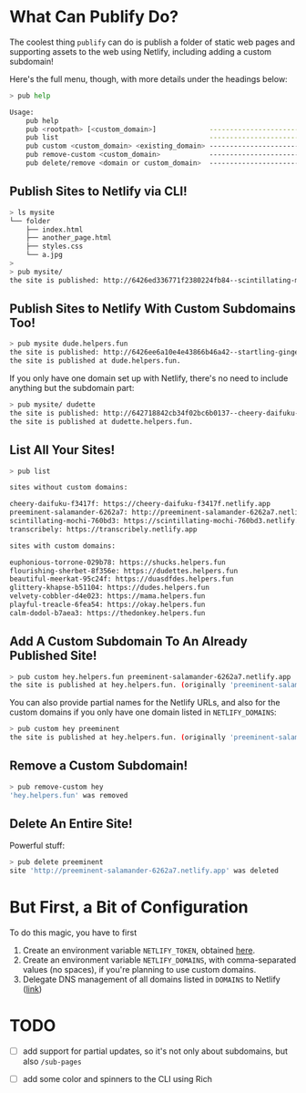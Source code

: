 # What Can Publify Do?

The coolest thing `publify` can do is publish a folder of static web pages and supporting assets to the web using Netlify, including adding a custom subdomain!

Here's the full menu, though, with more details under the headings below:

```bash
> pub help

Usage:
    pub help
    pub <rootpath> [<custom_domain>]             --------------------------------> deploy a site
    pub list                                     -------------------------------> list all sites
    pub custom <custom_domain> <existing_domain> --------------------------> set a custom domain
    pub remove-custom <custom_domain>            -----------------------> remove a custom domain
    pub delete/remove <domain or custom_domain>  --------------------------------> delete a site
```

## Publish Sites to Netlify via CLI!

```bash
> ls mysite
└── folder
    ├── index.html
    ├── another_page.html
    ├── styles.css
    └── a.jpg
>
> pub mysite/
the site is published: http://6426ed336771f2380224fb84--scintillating-mochi-760bd3.netlify.app
```

## Publish Sites to Netlify With Custom Subdomains Too!

```bash
> pub mysite dude.helpers.fun
the site is published: http://6426ee6a10e4e43866b46a42--startling-gingersnap-425138.netlify.app
the site is published at dude.helpers.fun.
```

If you only have one domain set up with Netlify, there's no need to include anything but the subdomain part:

```bash
> pub mysite/ dudette
the site is published: http://642718842cb34f02bc6b0137--cheery-daifuku-f3417f.netlify.app
the site is published at dudette.helpers.fun.
```

## List All Your Sites!

```bash
> pub list

sites without custom domains:

cheery-daifuku-f3417f: https://cheery-daifuku-f3417f.netlify.app
preeminent-salamander-6262a7: http://preeminent-salamander-6262a7.netlify.app
scintillating-mochi-760bd3: https://scintillating-mochi-760bd3.netlify.app
transcribely: https://transcribely.netlify.app

sites with custom domains:

euphonious-torrone-029b78: https://shucks.helpers.fun
flourishing-sherbet-8f356e: https://dudettes.helpers.fun
beautiful-meerkat-95c24f: https://duasdfdes.helpers.fun
glittery-khapse-b51104: https://dudes.helpers.fun
velvety-cobbler-d4e023: https://mama.helpers.fun
playful-treacle-6fea54: https://okay.helpers.fun
calm-dodol-b7aea3: https://thedonkey.helpers.fun
```

## Add A Custom Subdomain To An Already Published Site!

```bash
> pub custom hey.helpers.fun preeminent-salamander-6262a7.netlify.app
the site is published at hey.helpers.fun. (originally 'preeminent-salamander-6262a7.netlify.app')
```

You can also provide partial names for the Netlify URLs, and also for the custom domains if you only have one domain listed in `NETLIFY_DOMAINS`:

```bash
> pub custom hey preeminent
the site is published at hey.helpers.fun. (originally 'preeminent-salamander-6262a7.netlify.app')
```

## Remove a Custom Subdomain!

```bash
> pub remove-custom hey
'hey.helpers.fun' was removed
```

## Delete An Entire Site!

Powerful stuff:

```bash
> pub delete preeminent
site 'http://preeminent-salamander-6262a7.netlify.app' was deleted
```


# But First, a Bit of Configuration

To do this magic, you have to first

1) Create an environment variable `NETLIFY_TOKEN`, obtained [here](https://app.netlify.com/user/applications#personal-access-tokens).
1) Create an environment variable `NETLIFY_DOMAINS`, with comma-separated values (no spaces), if you're planning to use custom domains.
1) Delegate DNS management of all domains listed in `DOMAINS` to Netlify ([link](https://docs.netlify.com/domains-https/netlify-dns/delegate-to-netlify/))

# TODO

- [ ] add support for partial updates, so it's not only about subdomains, but also `/sub-pages`
- [ ] add some color and spinners to the CLI using Rich

